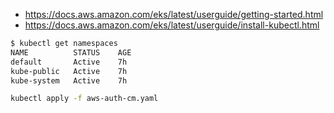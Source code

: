 
- https://docs.aws.amazon.com/eks/latest/userguide/getting-started.html
- https://docs.aws.amazon.com/eks/latest/userguide/install-kubectl.html

```bash
$ kubectl get namespaces
NAME          STATUS    AGE
default       Active    7h
kube-public   Active    7h
kube-system   Active    7h

kubectl apply -f aws-auth-cm.yaml
```
